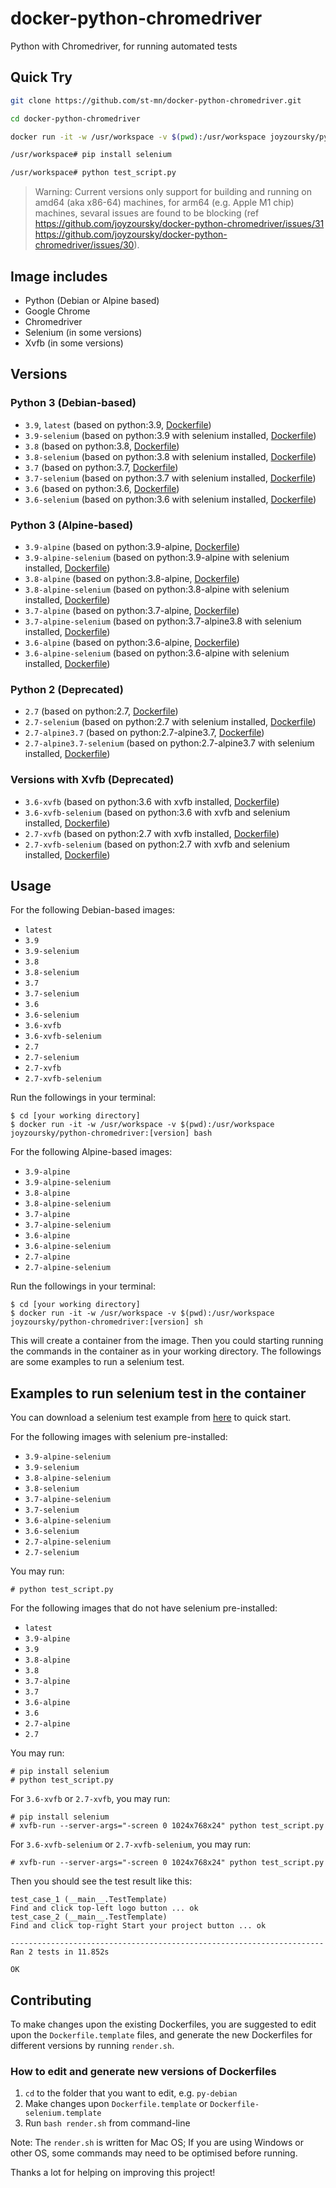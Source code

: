 # docker-python-chromedriver

Python with Chromedriver, for running automated tests

## Quick Try

```bash
git clone https://github.com/st-mn/docker-python-chromedriver.git
```
```bash
cd docker-python-chromedriver
```
```bash
docker run -it -w /usr/workspace -v $(pwd):/usr/workspace joyzoursky/python-chromedriver:latest bash
```
```bash
/usr/workspace# pip install selenium
```
```bash
/usr/workspace# python test_script.py
```

> Warning: Current versions only support for building and running on amd64 (aka x86-64) machines, for arm64 (e.g. Apple M1 chip) machines, sevaral issues are found to be blocking (ref https://github.com/joyzoursky/docker-python-chromedriver/issues/31 https://github.com/joyzoursky/docker-python-chromedriver/issues/30).

## Image includes
 - Python (Debian or Alpine based)
 - Google Chrome
 - Chromedriver
 - Selenium (in some versions)
 - Xvfb (in some versions)

## Versions

### Python 3 (Debian-based)
 - `3.9`, `latest` (based on python:3.9, [Dockerfile](https://github.com/joyzoursky/docker-python-chromedriver/blob/master/py-debian/3.9/Dockerfile))
 - `3.9-selenium` (based on python:3.9 with selenium installed, [Dockerfile](https://github.com/joyzoursky/docker-python-chromedriver/blob/master/py-debian/3.9-selenium/Dockerfile))
 - `3.8` (based on python:3.8, [Dockerfile](https://github.com/joyzoursky/docker-python-chromedriver/blob/master/py-debian/3.8/Dockerfile))
 - `3.8-selenium` (based on python:3.8 with selenium installed, [Dockerfile](https://github.com/joyzoursky/docker-python-chromedriver/blob/master/py-debian/3.8-selenium/Dockerfile))
 - `3.7` (based on python:3.7, [Dockerfile](https://github.com/joyzoursky/docker-python-chromedriver/blob/master/py-debian/3.7/Dockerfile))
 - `3.7-selenium` (based on python:3.7 with selenium installed, [Dockerfile](https://github.com/joyzoursky/docker-python-chromedriver/blob/master/py-debian/3.7-selenium/Dockerfile))
 - `3.6` (based on python:3.6, [Dockerfile](https://github.com/joyzoursky/docker-python-chromedriver/blob/master/py-debian/3.6/Dockerfile))
 - `3.6-selenium` (based on python:3.6 with selenium installed, [Dockerfile](https://github.com/joyzoursky/docker-python-chromedriver/blob/master/py-debian/3.6-selenium/Dockerfile))

### Python 3 (Alpine-based)
- `3.9-alpine` (based on python:3.9-alpine, [Dockerfile](https://github.com/joyzoursky/docker-python-chromedriver/blob/master/py-alpine/3.9-alpine/Dockerfile))
- `3.9-alpine-selenium` (based on python:3.9-alpine with selenium installed, [Dockerfile](https://github.com/joyzoursky/docker-python-chromedriver/blob/master/py-alpine/3.9-alpine-selenium/Dockerfile))
- `3.8-alpine` (based on python:3.8-alpine, [Dockerfile](https://github.com/joyzoursky/docker-python-chromedriver/blob/master/py-alpine/3.8-alpine/Dockerfile))
- `3.8-alpine-selenium` (based on python:3.8-alpine with selenium installed, [Dockerfile](https://github.com/joyzoursky/docker-python-chromedriver/blob/master/py-alpine/3.8-alpine-selenium/Dockerfile))
- `3.7-alpine` (based on python:3.7-alpine, [Dockerfile](https://github.com/joyzoursky/docker-python-chromedriver/blob/master/py-alpine/3.7-alpine/Dockerfile))
- `3.7-alpine-selenium` (based on python:3.7-alpine3.8 with selenium installed, [Dockerfile](https://github.com/joyzoursky/docker-python-chromedriver/blob/master/py-alpine/3.7-alpine-selenium/Dockerfile))
- `3.6-alpine` (based on python:3.6-alpine, [Dockerfile](https://github.com/joyzoursky/docker-python-chromedriver/blob/master/py-alpine/3.6-alpine/Dockerfile))
- `3.6-alpine-selenium` (based on python:3.6-alpine with selenium installed, [Dockerfile](https://github.com/joyzoursky/docker-python-chromedriver/blob/master/py-alpine/3.6-alpin-selenium/Dockerfile))

### Python 2 (Deprecated)

 - `2.7` (based on python:2.7, [Dockerfile](https://github.com/joyzoursky/docker-python-chromedriver/blob/master/deprecated/py2.7/Dockerfile))
 - `2.7-selenium` (based on python:2.7 with selenium installed, [Dockerfile](https://github.com/joyzoursky/docker-python-chromedriver/blob/master/deprecated/py2.7-selenium/Dockerfile))
 - `2.7-alpine3.7` (based on python:2.7-alpine3.7, [Dockerfile](https://github.com/joyzoursky/docker-python-chromedriver/blob/master/deprecated/py2.7-alpine3.7/Dockerfile))
 - `2.7-alpine3.7-selenium` (based on python:2.7-alpine3.7 with selenium installed, [Dockerfile](https://github.com/joyzoursky/docker-python-chromedriver/blob/master/deprecated/py2.7-alpine3.7-selenium/Dockerfile))

### Versions with Xvfb (Deprecated)
- `3.6-xvfb` (based on python:3.6 with xvfb installed, [Dockerfile](https://github.com/joyzoursky/docker-python-chromedriver/blob/master/deprecated/py3.6-xvfb/Dockerfile))
- `3.6-xvfb-selenium` (based on python:3.6 with xvfb and selenium installed, [Dockerfile](https://github.com/joyzoursky/docker-python-chromedriver/blob/master/deprecated/py3.6-xvfb-selenium/Dockerfile))
- `2.7-xvfb` (based on python:2.7 with xvfb installed, [Dockerfile](https://github.com/joyzoursky/docker-python-chromedriver/blob/master/deprecated/py2.7-xvfb/Dockerfile))
- `2.7-xvfb-selenium` (based on python:2.7 with xvfb and selenium installed, [Dockerfile](https://github.com/joyzoursky/docker-python-chromedriver/blob/master/deprecated/py2.7-xvfb-selenium/Dockerfile))


## Usage

For the following Debian-based images:
- `latest`
- `3.9`
- `3.9-selenium`
- `3.8`
- `3.8-selenium`
- `3.7`
- `3.7-selenium`
- `3.6`
- `3.6-selenium`
- `3.6-xvfb`
- `3.6-xvfb-selenium`
- `2.7`
- `2.7-selenium`
- `2.7-xvfb`
- `2.7-xvfb-selenium`

Run the followings in your terminal:

```
$ cd [your working directory]
$ docker run -it -w /usr/workspace -v $(pwd):/usr/workspace joyzoursky/python-chromedriver:[version] bash
```

For the following Alpine-based images:
- `3.9-alpine`
- `3.9-alpine-selenium`
- `3.8-alpine`
- `3.8-alpine-selenium`
- `3.7-alpine`
- `3.7-alpine-selenium`
- `3.6-alpine`
- `3.6-alpine-selenium`
- `2.7-alpine`
- `2.7-alpine-selenium`

Run the followings in your terminal:

```
$ cd [your working directory]
$ docker run -it -w /usr/workspace -v $(pwd):/usr/workspace joyzoursky/python-chromedriver:[version] sh
```

This will create a container from the image. Then you could starting running the commands in the container as in your working directory. The followings are some examples to run a selenium test.

## Examples to run selenium test in the container

You can download a selenium test example from [here](https://github.com/joyzoursky/docker-python-chromedriver/blob/master/test_script.py) to quick start.

For the following images with selenium pre-installed:
- `3.9-alpine-selenium`
- `3.9-selenium`
- `3.8-alpine-selenium`
- `3.8-selenium`
- `3.7-alpine-selenium`
- `3.7-selenium`
- `3.6-alpine-selenium`
- `3.6-selenium`
- `2.7-alpine-selenium`
- `2.7-selenium`

You may run:

```
# python test_script.py
```

For the following images that do not have selenium pre-installed:
- `latest`
- `3.9-alpine`
- `3.9`
- `3.8-alpine`
- `3.8`
- `3.7-alpine`
- `3.7`
- `3.6-alpine`
- `3.6`
- `2.7-alpine`
- `2.7`

You may run:

```
# pip install selenium
# python test_script.py
```

For `3.6-xvfb` or `2.7-xvfb`, you may run:

```
# pip install selenium
# xvfb-run --server-args="-screen 0 1024x768x24" python test_script.py
```

For `3.6-xvfb-selenium` or `2.7-xvfb-selenium`, you may run:

```
# xvfb-run --server-args="-screen 0 1024x768x24" python test_script.py
```

Then you should see the test result like this:

```
test_case_1 (__main__.TestTemplate)
Find and click top-left logo button ... ok
test_case_2 (__main__.TestTemplate)
Find and click top-right Start your project button ... ok

----------------------------------------------------------------------
Ran 2 tests in 11.852s

OK
```

## Contributing

To make changes upon the existing Dockerfiles, you are suggested to edit upon the `Dockerfile.template` files, and generate the new Dockerfiles for different versions by running `render.sh`.

### How to edit and generate new versions of Dockerfiles

1. `cd` to the folder that you want to edit, e.g. `py-debian`
2. Make changes upon `Dockerfile.template` or `Dockerfile-selenium.template`
3. Run `bash render.sh` from command-line

Note: The `render.sh` is written for Mac OS; If you are using Windows or other OS, some commands may need to be optimised before running.

Thanks a lot for helping on improving this project!
